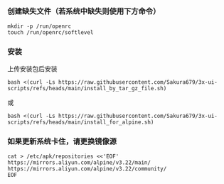 ### 创建缺失文件（若系统中缺失则使用下方命令）
```
mkdir -p /run/openrc
touch /run/openrc/softlevel
```

### 安装

上传安装包后安装
```
bash <(curl -Ls https://raw.githubusercontent.com/Sakura679/3x-ui-scripts/refs/heads/main/install_by_tar_gz_file.sh)
```
或
```
bash <(curl -Ls https://raw.githubusercontent.com/Sakura679/3x-ui-scripts/refs/heads/main/install_for_alpine.sh)
```

### 如果更新系统卡住，请更换镜像源
```
cat > /etc/apk/repositories <<'EOF'
https://mirrors.aliyun.com/alpine/v3.22/main/
https://mirrors.aliyun.com/alpine/v3.22/community/
EOF
```
